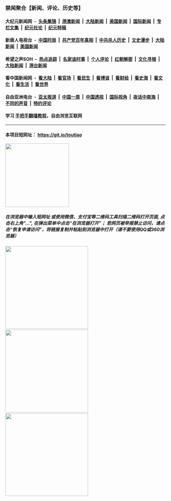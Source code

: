 ### 禁闻聚合【新闻、评论、历史等】

#### 大纪元新闻网 &nbsp;-&nbsp; [头条集锦](indexes/E头条集锦.md?t=02091311) &nbsp;|&nbsp; [港澳新闻](indexes/E港澳新闻.md?t=02091311)  &nbsp;|&nbsp; [大陆新闻](indexes/E大陆新闻.md?t=02091311) &nbsp;|&nbsp; [美国新闻](indexes/E美国新闻.md?t=02091311) &nbsp;|&nbsp; [国际新闻](indexes/E国际新闻.md?t=02091311) &nbsp;|&nbsp; [专栏文集](indexes/E专栏文集.md?t=02091311) &nbsp;|&nbsp; [纪元社论](indexes/E纪元社论.md?t=02091311) &nbsp;|&nbsp; [纪元特稿](indexes/E纪元特稿.md?t=02091311) 

#### 新唐人电视台 &nbsp;-&nbsp; [中国时局](indexes/N中国时局.md?t=02091311) &nbsp;|&nbsp; [共产党百年真相](indexes/N共产党百年真相.md?t=02091311) &nbsp;|&nbsp; [中共杀人历史](indexes/N中共杀人历史.md?t=02091311) &nbsp;|&nbsp; [文史漫步](indexes/N文史漫步.md?t=02091311) &nbsp;|&nbsp; [大陆新闻](indexes/N大陆新闻.md?t=02091311) &nbsp;|&nbsp; [美国新闻](indexes/N美国新闻.md?t=02091311)

#### 希望之声SOH &nbsp;-&nbsp; [热点追踪](indexes/H热点追踪.md?t=02091311) &nbsp;|&nbsp; [名家谈时事](indexes/H名家谈时事.md?t=02091311) &nbsp;|&nbsp; [个人评论](indexes/H个人评论.md?t=02091311)  &nbsp;|&nbsp; [红朝解密](indexes/H红朝解密.md?t=02091311) &nbsp;|&nbsp; [文化寻根](indexes/H文化寻根.md?t=02091311) &nbsp;|&nbsp; [大陆新闻](indexes/H大陆新闻.md?t=02091311) &nbsp;|&nbsp; [港台新闻](indexes/H港台新闻.md?t=02091311)

#### 看中国新闻网 &nbsp;-&nbsp; [看大陆](indexes/S看大陆.md?t=02091311) &nbsp;|&nbsp; [看官场](indexes/S看官场.md?t=02091311) &nbsp;|&nbsp; [看民生](indexes/S看民生.md?t=02091311)  &nbsp;|&nbsp; [看博谈](indexes/S看博谈.md?t=02091311) &nbsp;|&nbsp; [看财经](indexes/S看财经.md?t=02091311) &nbsp;|&nbsp; [看史海](indexes/S看史海.md?t=02091311) &nbsp;|&nbsp; [看文化](indexes/S看文化.md?t=02091311) &nbsp;|&nbsp; [看生活](indexes/S看生活.md?t=02091311) &nbsp;|&nbsp; [看世界](indexes/S看世界.md?t=02091311)

#### 自由亚洲电台 &nbsp;-&nbsp; [亚太报道](indexes/R亚太报道.md?t=02091311) &nbsp;|&nbsp; [中国一周](indexes/R中国一周.md?t=02091311) &nbsp;|&nbsp; [中国透视](indexes/R中国透视.md?t=02091311)  &nbsp;|&nbsp; [国际视角](indexes/R国际视角.md?t=02091311) &nbsp;|&nbsp; [夜话中南海](indexes/R夜话中南海.md?t=02091311) &nbsp;|&nbsp; [不同的声音](indexes/R不同的声音.md?t=02091311) &nbsp;|&nbsp; [特约评论](indexes/R特约评论.md?t=02091311)

#### 学习 [手把手翻墙教程](https://github.com/gfw-breaker/guides/wiki)，自由浏览互联网

----

#### 本项目短网址： https://git.io/toutiao
<img src="https://raw.githubusercontent.com/gfw-breaker/banned-news/master/scripts/img/qr.png" width="200px"/>  

##### 在浏览器中输入短网址 或使用微信、支付宝等二维码工具扫描二维码打开页面, 点击右上角"...", 在弹出菜单中点击“在浏览器打开”； 若网页被举报禁止访问，请点击“恢复申请访问”，将链接复制并粘贴到浏览器中打开（请不要使用QQ或360浏览器）

<img src="https://raw.githubusercontent.com/gfw-breaker/banned-news/master/scripts/img/1.png" width="260px"/> &nbsp; <img src="https://raw.githubusercontent.com/gfw-breaker/banned-news/master/scripts/img/2.png" width="260px"/> &nbsp; <img src="https://raw.githubusercontent.com/gfw-breaker/banned-news/master/scripts/img/3.png" width="260px"/>
